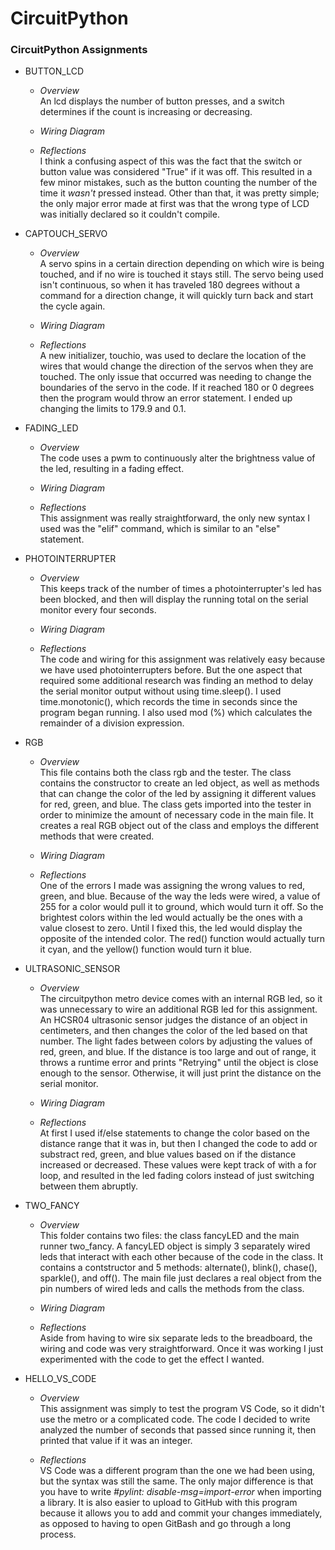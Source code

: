 # CircuitPython
### CircuitPython Assignments 


- BUTTON_LCD
   - *Overview*
   \
      An lcd displays the number of button presses, and a switch determines if the count is increasing or decreasing.
      
   - *Wiring Diagram*
   - *Reflections*
   \
   I think a confusing aspect of this was the fact that the switch or button value was considered "True" if it was off. This resulted in a few minor mistakes, such as the button counting the number of the time it *wasn't* pressed instead. Other than that, it was pretty simple; the only major error made at first was that the wrong type of LCD was initially declared so it couldn't compile. 
- CAPTOUCH_SERVO
   - *Overview*
   \
      A servo spins in a certain direction depending on which wire is being touched, and if no wire is touched it stays still. The servo        being used isn't continuous, so when it has traveled 180 degrees without a command for a direction change, it will quickly turn back      and start the cycle again.
      
   - *Wiring Diagram*
   - *Reflections*
   \
   A new initializer, touchio, was used to declare the location of the wires that would change the direction of the servos when they are touched. The only issue that occurred was needing to change the boundaries of the servo in the code. If it reached 180 or 0 degrees then the program would throw an error statement. I ended up changing the limits to 179.9 and 0.1.

- FADING_LED
   - *Overview*
   \
      The code uses a pwm to continuously alter the brightness value of the led, resulting in a fading effect.
      
   - *Wiring Diagram*
   - *Reflections*
   \
   This assignment was really straightforward, the only new syntax I used was the "elif" command, which is similar to an "else" statement.

- PHOTOINTERRUPTER
   - *Overview*
   \
      This keeps track of the number of times a photointerrupter's led has been blocked, and then will display the running total on the       serial monitor every four seconds. 
      
   - *Wiring Diagram*
   - *Reflections*
   \
   The code and wiring for this assignment was relatively easy because we have used photointerrupters before. But the one aspect that required some additional research was finding an method to delay the serial monitor output without using time.sleep(). I used time.monotonic(), which records the time in seconds since the program began running. I also used mod (%) which calculates the remainder of a division expression. 

- RGB
   - *Overview*
   \
     This file contains both the class rgb and the tester. The class contains the constructor to create an led object, as well as methods that can change the color of the led by assigning it different values for red, green, and blue. The class gets imported into the tester in order to minimize the amount of necessary code in the main file. It creates a real RGB object out of the class and employs the different methods that were created.
      
   - *Wiring Diagram*
   - *Reflections*
   \
   One of the errors I made was assigning the wrong values to red, green, and blue. Because of the way the leds were wired, a value of 255 for a color would pull it to ground, which would turn it off. So the brightest colors within the led would actually be the ones with a value closest to zero. Until I fixed this, the led would display the opposite of the intended color. The red() function would actually turn it cyan, and the yellow() function would turn it blue.


- ULTRASONIC_SENSOR
   - *Overview*
   \
     The circuitpython metro device comes with an internal RGB led, so it was unnecessary to wire an additional RGB led for this assignment. An HCSR04 ultrasonic sensor judges the distance of an object in centimeters, and then changes the color of the led based on that number. The light fades between colors by adjusting the values of red, green, and blue. If the distance is too large and out of range, it throws a runtime error and prints "Retrying" until the object is close enough to the sensor. Otherwise, it will just print the distance on the serial monitor. 
      
   - *Wiring Diagram*
   - *Reflections*
   \
   At first I used if/else statements to change the color based on the distance range that it was in, but then I changed the code to add or substract red, green, and blue values based on if the distance increased or decreased. These values were kept track of with a for loop, and resulted in the led fading colors instead of just switching between them abruptly.

- TWO_FANCY
   - *Overview*
   \
     This folder contains two files: the class fancyLED and the main runner two_fancy. A fancyLED object is simply 3 separately wired leds that interact with each other because of the code in the class. It contains a contstructor and 5 methods: alternate(), blink(), chase(), sparkle(), and off(). The main file just declares a real object from the pin numbers of wired leds and calls the methods from the class.   
      
   - *Wiring Diagram*
   - *Reflections*
   \
   Aside from having to wire six separate leds to the breadboard, the wiring and code was very straightforward. Once it was working I just experimented with the code to get the effect I wanted.

- HELLO_VS_CODE
   - *Overview*
   \
     This assignment was simply to test the program VS Code, so it didn't use the metro or a complicated code. The code I decided to write analyzed the number of seconds that passed since running it, then printed that value if it was an integer. 
      
   - *Reflections*
   \
   VS Code was a different program than the one we had been using, but the syntax was still the same. The only major difference is that you have to write *#pylint: disable-msg=import-error* when importing a library. It is also easier to upload to GitHub with this program because it allows you to add and commit your changes immediately, as opposed to having to open GitBash and go through a long process.


